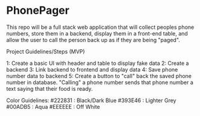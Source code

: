 # PhonePager
This repo will be a full stack web application that will collect peoples phone numbers, store them in a backend, display them in a front-end table, and allow the user to call the person back up as if they are being "paged".


Project Guidelines/Steps (MVP)

1: Create a basic UI with header and table to display fake data 
2: Create a backend
3: Link backend to frontend and display data
4: Save phone number data to backend
5: Create a button to "call" back the saved phone number in database. "Calling" a phone number sends that phone number a text saying that their food is ready.

Color Guidelines:
#222831 : Black/Dark Blue
#393E46 : Lighter Grey
#00ADB5 : Aqua
#EEEEEE : Off White

